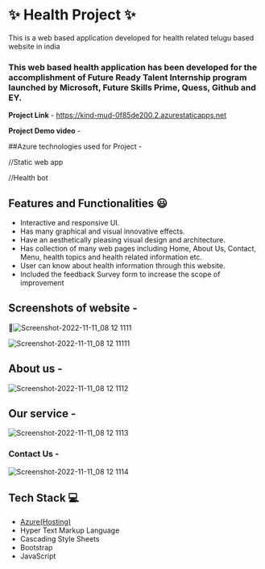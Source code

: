 # ✨ Health Project  ✨

This is a web based application developed for health related telugu based website in india

### This web based health application has been developed for the accomplishment of Future Ready Talent Internship program launched by Microsoft, Future Skills Prime, Quess, Github and EY.


**Project Link** - https://kind-mud-0f85de200.2.azurestaticapps.net


**Project Demo video** - 

##Azure technologies used for Project -

//Static web app

//Health bot


## Features and Functionalities 😃

- Interactive and responsive UI.
- Has many graphical and visual innovative effects.
- Have an aesthetically pleasing visual design and architecture.
- Has collection of many web pages including Home, About Us, Contact, Menu, health topics and health related information etc.
- User can know about health information through this website.
- Included the feedback Survey form to increase the scope of improvement 

## Screenshots of website -

 📸![Screenshot-2022-11-11_08 12 1111](https://user-images.githubusercontent.com/111429865/201964533-10425e8d-f4da-4c9d-945a-92dc249d36fd.png)


![Screenshot-2022-11-11_08 12 11111](https://user-images.githubusercontent.com/111429865/201964582-3edea3a3-1cc8-4ca6-bd16-3d25fd9634a9.png)

## About us -

   ![Screenshot-2022-11-11_08 12 1112](https://user-images.githubusercontent.com/111429865/201964647-adc8c2aa-d969-4d61-a30d-9b192d61f918.png)
   
## Our service -

![Screenshot-2022-11-11_08 12 1113](https://user-images.githubusercontent.com/111429865/201964678-318cc439-3763-428e-8b4b-582520dcfca5.png)

### Contact Us -

![Screenshot-2022-11-11_08 12 1114](https://user-images.githubusercontent.com/111429865/201964697-3205bb8f-915b-40e9-aa52-5737a801fc1c.png)

## Tech Stack 💻

- [Azure(Hosting)](https://azure.microsoft.com/en-in/features/azure-portal/)
- Hyper Text Markup Language
- Cascading Style Sheets
- Bootstrap
- JavaScript
